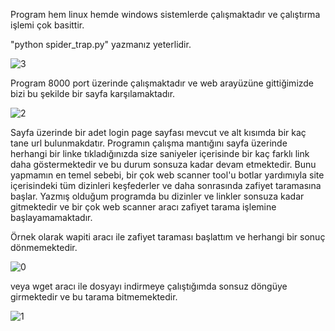 Program hem linux hemde windows sistemlerde çalışmaktadır ve çalıştırma işlemi çok basittir.

"python spider_trap.py" yazmanız yeterlidir.

![3](https://github.com/meisterlos/Spider_Trap/assets/81145753/3f24f3cf-694e-4bbe-8948-de70744b304e)

Program 8000 port üzerinde çalışmaktadır ve web arayüzüne gittiğimizde bizi bu şekilde bir sayfa karşılamaktadır.

![2](https://github.com/meisterlos/Spider_Trap/assets/81145753/5944bcba-d3bb-44e8-8c86-2079dab7ef09)

Sayfa üzerinde bir adet login page sayfası mevcut ve alt kısımda bir kaç tane url bulunmakdatır. Programın çalışma mantığını sayfa üzerinde herhangi bir linke tıkladığınızda size saniyeler içerisinde bir kaç farklı link daha göstermektedir ve bu durum sonsuza kadar devam etmektedir.
Bunu yapmamın en temel sebebi, bir çok web scanner tool'u botlar yardımıyla site içerisindeki tüm dizinleri keşfederler ve daha sonrasında zafiyet taramasına başlar. Yazmış olduğum programda bu dizinler ve linkler sonsuza kadar gitmektedir ve bir çok web scanner aracı zafiyet tarama işlemine başlayamamaktadır.

Örnek olarak wapiti aracı ile zafiyet taraması başlattım ve herhangi bir sonuç dönmemektedir.

![0](https://github.com/meisterlos/Spider_Trap/assets/81145753/b54f3c32-9249-44e9-926e-1455522874ef)

veya wget aracı ile dosyayı indirmeye çalıştığımda sonsuz döngüye girmektedir ve bu tarama bitmemektedir.

![1](https://github.com/meisterlos/Spider_Trap/assets/81145753/e0c29ce8-ce95-437c-ac89-df3a85279871)
